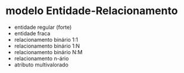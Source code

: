 # modelo Entidade-Relacionamento

- entidade regular (forte)
- entidade fraca
- relacionamento binário 1:1
- relacionamento binário 1:N
- relacionamento binário N:M
- relacionamento n-ário
- atributo multivalorado
